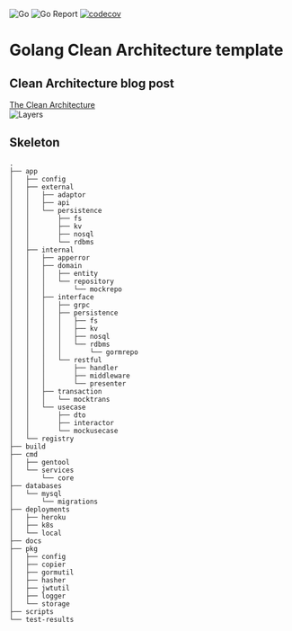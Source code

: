 ![Go](https://github.com/lovung/GoCleanArchitecture/workflows/Go/badge.svg)
![Go Report](https://goreportcard.com/badge/github.com/lovung/GoCleanArchitecture?style=flat-square)
[![codecov](https://codecov.io/gh/lovung/GoCleanArchitecture/branch/main/graph/badge.svg?token=QOX2GKGTA2)](https://codecov.io/gh/lovung/GoCleanArchitecture)

# Golang Clean Architecture template	
## Clean Architecture blog post	
[The Clean Architecture](https://blog.cleancoder.com/uncle-bob/2012/08/13/the-clean-architecture.html)	
![Layers](https://blog.cleancoder.com/uncle-bob/images/2012-08-13-the-clean-architecture/CleanArchitecture.jpg)	

## Skeleton
```
.
├── app
│   ├── config
│   ├── external
│   │   ├── adaptor
│   │   ├── api
│   │   └── persistence
│   │       ├── fs
│   │       ├── kv
│   │       ├── nosql
│   │       └── rdbms
│   ├── internal
│   │   ├── apperror
│   │   ├── domain
│   │   │   ├── entity
│   │   │   └── repository
│   │   │       └── mockrepo
│   │   ├── interface
│   │   │   ├── grpc
│   │   │   ├── persistence
│   │   │   │   ├── fs
│   │   │   │   ├── kv
│   │   │   │   ├── nosql
│   │   │   │   └── rdbms
│   │   │   │       └── gormrepo
│   │   │   └── restful
│   │   │       ├── handler
│   │   │       ├── middleware
│   │   │       └── presenter
│   │   ├── transaction
│   │   │   └── mocktrans
│   │   └── usecase
│   │       ├── dto
│   │       ├── interactor
│   │       └── mockusecase
│   └── registry
├── build
├── cmd
│   ├── gentool
│   └── services
│       └── core
├── databases
│   └── mysql
│       └── migrations
├── deployments
│   ├── heroku
│   ├── k8s
│   └── local
├── docs
├── pkg
│   ├── config
│   ├── copier
│   ├── gormutil
│   ├── hasher
│   ├── jwtutil
│   ├── logger
│   └── storage
├── scripts
└── test-results
```

